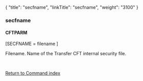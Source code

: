 {
    "title": "secfname",
    "linkTitle": "secfname",
    "weight": "3100"
}<span id="secfname"></span>

### secfname

#### CFTPARM

\[SECFNAME = filename \]

Filename. Name of the <span class="mc-variable axway_variables.Component_Short_Name variable">Transfer CFT</span> internal security file.

 

[Return to Command index](../../)
